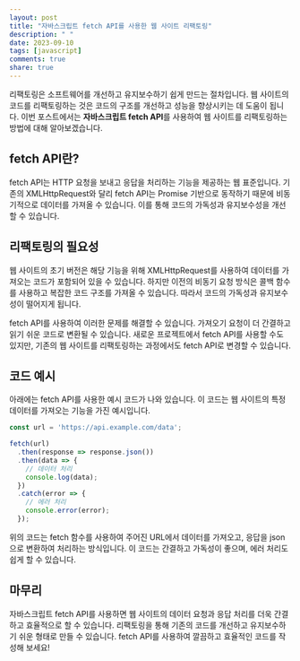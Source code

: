 ```yaml
---
layout: post
title: "자바스크립트 fetch API를 사용한 웹 사이트 리팩토링"
description: " "
date: 2023-09-10
tags: [javascript]
comments: true
share: true
---
```


리팩토링은 소프트웨어를 개선하고 유지보수하기 쉽게 만드는 절차입니다. 웹 사이트의 코드를 리팩토링하는 것은 코드의 구조를 개선하고 성능을 향상시키는 데 도움이 됩니다. 이번 포스트에서는 **자바스크립트 fetch API**를 사용하여 웹 사이트를 리팩토링하는 방법에 대해 알아보겠습니다.

## fetch API란?

fetch API는 HTTP 요청을 보내고 응답을 처리하는 기능을 제공하는 웹 표준입니다. 기존의 XMLHttpRequest와 달리 fetch API는 Promise 기반으로 동작하기 때문에 비동기적으로 데이터를 가져올 수 있습니다. 이를 통해 코드의 가독성과 유지보수성을 개선할 수 있습니다.

## 리팩토링의 필요성

웹 사이트의 초기 버전은 해당 기능을 위해 XMLHttpRequest를 사용하여 데이터를 가져오는 코드가 포함되어 있을 수 있습니다. 하지만 이전의 비동기 요청 방식은 콜백 함수를 사용하고 복잡한 코드 구조를 가져올 수 있습니다. 따라서 코드의 가독성과 유지보수성이 떨어지게 됩니다. 

fetch API를 사용하여 이러한 문제를 해결할 수 있습니다. 가져오기 요청이 더 간결하고 읽기 쉬운 코드로 변환될 수 있습니다. 새로운 프로젝트에서 fetch API를 사용할 수도 있지만, 기존의 웹 사이트를 리팩토링하는 과정에서도 fetch API로 변경할 수 있습니다.

## 코드 예시

아래에는 fetch API를 사용한 예시 코드가 나와 있습니다. 이 코드는 웹 사이트의 특정 데이터를 가져오는 기능을 가진 예시입니다.

```javascript
const url = 'https://api.example.com/data';

fetch(url)
  .then(response => response.json())
  .then(data => {
    // 데이터 처리
    console.log(data);
  })
  .catch(error => {
    // 에러 처리
    console.error(error);
  });
```

위의 코드는 fetch 함수를 사용하여 주어진 URL에서 데이터를 가져오고, 응답을 json으로 변환하여 처리하는 방식입니다. 이 코드는 간결하고 가독성이 좋으며, 에러 처리도 쉽게 할 수 있습니다.

## 마무리

자바스크립트 fetch API를 사용하면 웹 사이트의 데이터 요청과 응답 처리를 더욱 간결하고 효율적으로 할 수 있습니다. 리팩토링을 통해 기존의 코드를 개선하고 유지보수하기 쉬운 형태로 만들 수 있습니다. fetch API를 사용하여 깔끔하고 효율적인 코드를 작성해 보세요!